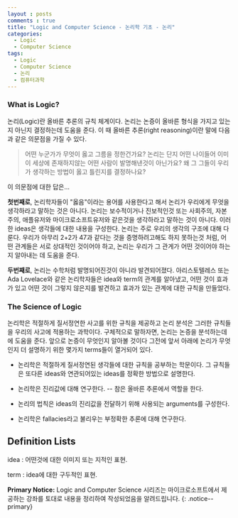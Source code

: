 ```yaml
---
layout : posts
comments : true
title: "Logic and Computer Science - 논리학 기초 - 논리"
categories:
  - Logic
  - Computer Science
tags:
  - Logic
  - Computer Science
  - 논리
  - 컴퓨터과학
---
```

### What is Logic?
논리(Logic)란 올바른 추론의 규칙 체계이다. 논리는 논증이 올바른 형식을 가지고 있는지 아닌지 결정하는데 도움을 준다. 이 때 올바른 추론(right reasoning)이란 말에 다음과 같은 의문점을 가질 수 있다.

> 어떤 누군가가 무엇이 옳고 그름을 정한건가요? 논리는 단지 어떤 나이들어 이미 이 세상에 존재하지않는 어떤 사람이 발명해낸것이 아닌가요? 왜 그 그들이 우리가 생각하는 방법이 옳고 틀린지를 결정하나요?

이 의문점에 대한 답은...

**첫번째로**, 논리학자들이 "옳음"이라는 용어를 사용한다고 해서 논리가 우리에게 무엇을 생각하라고 말하는 것은 아니다. 논리는 보수적이거나 진보적인것 또는 사회주의, 자본주의, 애플유저와 마이크로소프트유저와 같은것을 생각하라고 말하는 것이 아니다. 이러한 ideas은 생각들에 대한 내용을 구성한다. 논리는 주로 우리의 생각의 구조에 대해 다룬다. 우리가 아무리 2+2가 47과 같다는 것을 증명하려고해도 하지 못하는것 처럼, 어떤 관계들은 서로 상대적인 것이어야 하고, 논리는 우리가 그 관게가 어떤 것이어야 하는지 알아내는 데 도움을 준다.

**두번째로**, 논리는 수학처럼 발명되어진것이 아니라 발견되어졌다. 아리스토텔레스 또는 Ada Lovelace와 같은 논리학자들은 idea와 term의 관계를 알아냈고, 어떤 것이 효과가 있고 어떤 것이 그렇지 않은지를 발견하고 효과가 있는 관계에 대한 규칙을 만들었다.

### The Science of Logic

논리학은 적절하게 질서정연한 사고를 위한 규칙을 제공하고 논리 분석은 그러한 규칙들을 우리의 사고에 적용하는 과학이다. 구체적으로 말하자면, 논리는 논증을 분석하는데에 도움을 준다. 앞으로 논증이 무엇인지 알아볼 것이다 그전에 앞서 아래에 논리가 무엇인지 더 설명하기 위한 몇가지 terms들이 열거되어 있다.

* 논리학은 적절하게 질서정연된 생각들에 대한 규칙을 공부하는 학문이다. 그 규칙들은 또다른 ideas와 연관되어있는 ideas를 정확한 방법으로 설명한다.

* 논리학은 진리값에 대해 연구한다. -- 참은 올바른 추론에서 역할을 한다.

* 논리의 법칙은 ideas의 진리값을 전달하기 위해 사용되는 arguments를 구성한다.

* 논리학은 fallacies라고 불리우는 부정확한 추론에 대해 연구한다.



## Definition Lists

idea
:   어떤것에 대한 이미지 또는 지적인 표현.

term
:   idea에 대한 구두적인 표현.

**Primary Notice:** Logic and Computer Science 시리즈는 마이크로소프트에서 제공하는 강좌를 토대로 내용을 정리하여 작성되었음을 알려드립니다.
{: .notice--primary}
